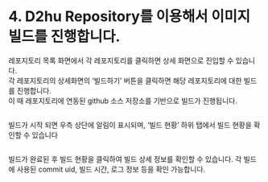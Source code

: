 # 4. D2hu Repository를 이용해서 이미지 빌드를 진행합니다.

레포지토리 목록 화면에서 각 레포지토리를 클릭하면 상세 화면으로 진입할 수 있습니다.\
각 레포지토리의 상세화면의 ‘빌드하기’ 버튼을 클릭하면 해당 레포지토리에 대한 빌드를 진행합니다.\
이 때 레포지토리에 연동된 github 소스 저장소를 기반으로 빌드가 진행됩니다.

<figure><img src="https://lh4.googleusercontent.com/Ku3yzO9wTdcclkODs2vcWE4H5KIleKvjrfeTvCobYqf-5vpqUDRNO_PI-jczuZv7itBLmYgi2wfVHACG1vLwFKEqAV4NmQXdttkxNC4_tAofEJJVHdJRUyZOhjLf3uMgVaUAaqmNp7NzVtEKSIAmnGM" alt=""><figcaption></figcaption></figure>

빌드가 시작 되면 우측 상단에 알림이 표시되며, ‘빌드 현황’ 하위 탭에서 빌드 현황을 확인할 수 있습니다

<figure><img src="https://lh5.googleusercontent.com/fs6YzhEmM53O82WFF0bptG6fYzS3ia7eZB2MpCeRbdceSXLm4cC4gpQyynAdiHLYD9cSGDfxUiprFmzgrlU4eXojOXSsqt6ABGQj6H8xpP5uRaX5jfQSYJuOQnHfJAqbFfIe8a3ydilcXQSkZwbee9c" alt=""><figcaption></figcaption></figure>

빌드가 완료된 후 빌드 현황을 클릭하여 빌드 상세 정보를 확인할 수 있습니다. 각 빌드에 사용된 commit uid, 빌드 시간, 로그 정보 등을 확인 가능합니다.

<figure><img src="https://lh3.googleusercontent.com/fFon0agpRdKBC9okGN1MQ1LhnM4NMfmjLz3pAlQLZH5k37mIGQWEuFsUaH8YROG_giXLtZFV7ohBhXzv3taeE1_nmPlrhp3E4ATfrQzY2__xoDy3bpUpmw10ksOzJmcQ4a3-fHB6kPoBOzpJIp2xrMQ" alt=""><figcaption></figcaption></figure>
